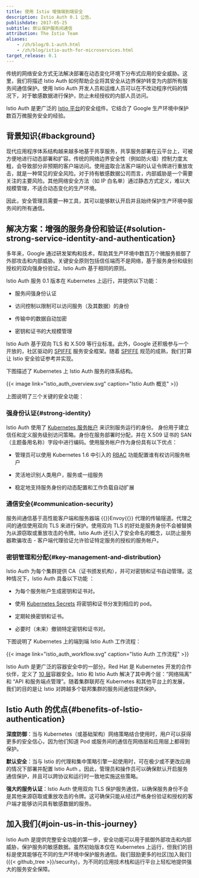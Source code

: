 ```yaml
---
title: 使用 Istio 增强端到端安全
description: Istio Auth 0.1 公告。
publishdate: 2017-05-25
subtitle: 默认保护服务间通信
attribution: The Istio Team
aliases:
    - /zh/blog/0.1-auth.html
    - /zh/blog/istio-auth-for-microservices.html
target_release: 0.1
---
```


传统的网络安全方式无法解决部署在动态变化环境下分布式应用的安全威胁。这里，我们将描述 Istio Auth 如何帮助企业将其安全从边界保护转变为内部所有服务间通信保护。使用 Istio Auth 开发人员和运维人员可以在不改动程序代码的情况下，对于敏感数据进行保护，防止未经授权的内部人员访问。

Istio Auth 是更广泛的 [Istio 平台](/zh)的安全组件。它结合了 Google 生产环境中保护数百万微服务安全的经验。

## 背景知识{#background}

现代应用程序体系结构越来越多地基于共享服务，共享服务部署在云平台上，可被方便地进行动态部署和扩容。传统的网络边界安全性（例如防火墙）控制力度太粗，会导致部分非预期的客户端访问。使用盗取合法客户端的认证令牌进行重放攻击，就是一种常见的安全风险。对于持有敏感数据公司而言，内部威胁是一个需要关注的主要风险。其他网络安全方法（如 IP 白名单）通过静态方式定义，难以大规模管理，不适合动态变化的生产环境。

因此，安全管理员需要一种工具，其可以能够默认开启并且始终保护生产环境中服务间的所有通信。

## 解决方案：增强的服务身份和验证{#solution-strong-service-identity-and-authentication}

多年来，Google 通过研发架构和技术，帮助其生产环境中数百万个微服务抵御了外部攻击和内部威胁。关键安全原则包括信任端而不是网络，基于服务身份和级别授权的双向强身份验证。Istio Auth 基于相同的原则。

Istio Auth 服务 0.1 版本在 Kubernetes 上运行，并提供以下功能：

* 服务间强身份认证

* 访问控制以限制可以访问服务（及其数据）的身份

* 传输中的数据自动加密

* 密钥和证书的大规模管理

Istio Auth 基于双向 TLS 和 X.509 等行业标准。此外，Google 还积极参与一个开放的，社区驱动的 [SPIFFE](https://spiffe.io/) 服务安全框架。随着 [SPIFFE](https://spiffe.io/) 规范的成熟，我们打算让 Istio 安全验证参考并实现。

下图描述了 Kubernetes 上 Istio Auth 服务的体系结构。

{{< image link="istio_auth_overview.svg" caption="Istio Auth 概览" >}}

上图说明了三个关键的安全功能：

### 强身份认证{#strong-identity}

Istio Auth 使用了 [Kubernetes 服务帐户](https://kubernetes.io/zh-cn/docs/tasks/configure-pod-container/configure-service-account/) 来识别服务运行的身份。
身份用于建立信任和定义服务级别访问策略。身份在服务部署时分配，并在 X.509 证书的 SAN（主题备用名称）字段中进行编码。使用服务帐户作为身份具有以下优点：

* 管理员可以使用 Kubernetes 1.6 中引入的 [RBAC](https://kubernetes.io/zh-cn/docs/reference/access-authn-authz/rbac/) 功能配置谁有权访问服务帐户

* 灵活地识别人类用户，服务或一组服务

* 稳定地支持服务身份的动态配置和工作负载自动扩展

### 通信安全{#communication-security}

服务间通信基于高性能客户端和服务器端 {{<gloss envoy>}}Envoy{{</gloss>}} 代理的传输隧道。代理之间的通信使用双向 TLS 来进行保护。使用双向 TLS 的好处是服务身份不会被替换为从源窃取或重放攻击的令牌。Istio Auth 还引入了安全命名的概念，以防止服务器欺骗攻击 - 客户端代理验证允许验证特定服务的授权的服务帐户。

### 密钥管理和分配{#key-management-and-distribution}

Istio Auth 为每个集群提供 CA（证书颁发机构），并可对密钥和证书自动管理。这种情况下，Istio Auth 具备以下功能 ：

* 为每个服务帐户生成密钥和证书对。

* 使用 [Kubernetes Secrets](https://kubernetes.io/zh-cn/docs/concepts/configuration/secret/) 将密钥和证书分发到相应的 pod。

* 定期轮换密钥和证书。

* 必要时（未来）撤销特定密钥和证书对。

下图说明了 Kubernetes 上的端到端 Istio Auth 工作流程：

{{< image link="istio_auth_workflow.svg" caption="Istio Auth 工作流程" >}}

Istio Auth 是更广泛的容器安全中的一部分。Red Hat 是 Kubernetes 开发的合作伙伴，定义了 [10 层](https://www.redhat.com/en/resources/container-security-openshift-cloud-devops-whitepaper)容器安全。Istio 和 Istio Auth 解决了其中两个层：”网络隔离” 和 “API 和服务端点管理”。随着集群联邦在 Kubernetes 和其他平台上的发展，我们的目的是让 Istio 对跨越多个联邦集群的服务间通信提供保护。

## Istio Auth 的优点{#benefits-of-Istio-authentication}

**深度防御**：当与 Kubernetes（或基础架构）网络策略结合使用时，用户可以获得更多的安全信心，因为他们知道 Pod 或服务间的通信在网络层和应用层上都得到保护。

**默认安全**：当与 Istio 的代理和集中策略引擎一起使用时，可在极少或不更改应用的情况下部署并配置 Istio Auth 。因此，管理员和操作员可以确保默认开启服务通信保护，并且可以跨协议和运行时一致地实施这些策略。

**强大的服务认证**：Istio Auth 使用双向 TLS 保护服务通信，以确保服务身份不会是其他来源窃取或重放攻击的令牌。这可确保只能从经过严格身份验证和授权的客户端才能够访问具有敏感数据的服务。

## 加入我们{#join-us-in-this-journey}

Istio Auth 是提供完整安全功能的第一步，安全功能可以用于抵御外部攻击和内部威胁，保护服务的敏感数据。虽然初始版本仅在 Kubernetes 上运行，但我们的目标是使其能够在不同的生产环境中保护服务通信。我们鼓励更多的社区[加入我们]({{< github_tree >}}/security)，为不同的应用技术栈和运行平台上轻松地提供强大的服务安全保障。
